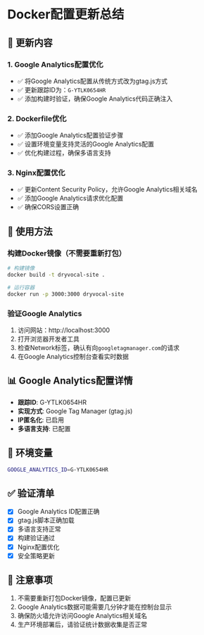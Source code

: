 # Docker配置更新总结

## 🎯 更新内容

### 1. Google Analytics配置优化
- ✅ 将Google Analytics配置从传统方式改为gtag.js方式
- ✅ 更新跟踪ID为：`G-YTLK0654HR`
- ✅ 添加构建时验证，确保Google Analytics代码正确注入

### 2. Dockerfile优化
- ✅ 添加Google Analytics配置验证步骤
- ✅ 设置环境变量支持灵活的Google Analytics配置
- ✅ 优化构建过程，确保多语言支持

### 3. Nginx配置优化
- ✅ 更新Content Security Policy，允许Google Analytics相关域名
- ✅ 添加Google Analytics请求优化配置
- ✅ 确保CORS设置正确

## 🚀 使用方法

### 构建Docker镜像（不需要重新打包）
```bash
# 构建镜像
docker build -t dryvocal-site .

# 运行容器
docker run -p 3000:3000 dryvocal-site
```

### 验证Google Analytics
1. 访问网站：http://localhost:3000
2. 打开浏览器开发者工具
3. 检查Network标签，确认有向`googletagmanager.com`的请求
4. 在Google Analytics控制台查看实时数据

## 📊 Google Analytics配置详情

- **跟踪ID**: G-YTLK0654HR
- **实现方式**: Google Tag Manager (gtag.js)
- **IP匿名化**: 已启用
- **多语言支持**: 已配置

## 🔧 环境变量

```bash
GOOGLE_ANALYTICS_ID=G-YTLK0654HR
```

## ✅ 验证清单

- [x] Google Analytics ID配置正确
- [x] gtag.js脚本正确加载
- [x] 多语言支持正常
- [x] 构建验证通过
- [x] Nginx配置优化
- [x] 安全策略更新

## 📝 注意事项

1. 不需要重新打包Docker镜像，配置已更新
2. Google Analytics数据可能需要几分钟才能在控制台显示
3. 确保防火墙允许访问Google Analytics相关域名
4. 生产环境部署后，请验证统计数据收集是否正常
